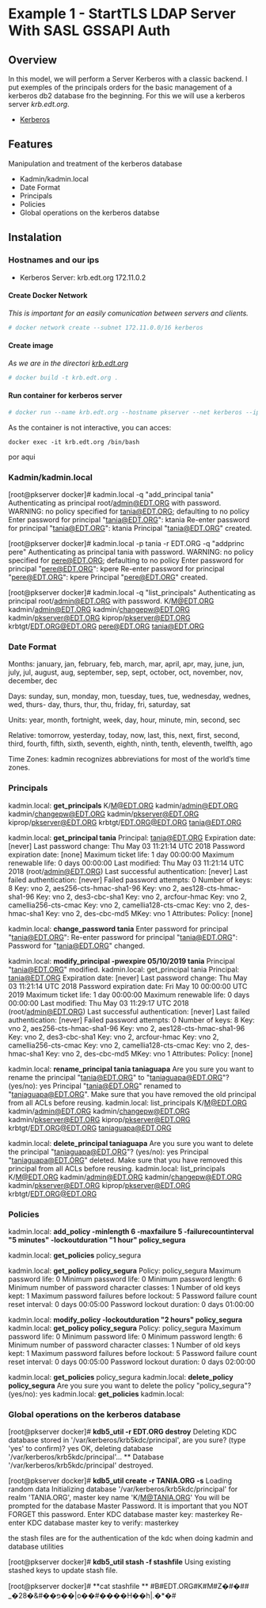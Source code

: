 # Example 1 - StartTLS LDAP Server With SASL GSSAPI Auth

## Overview

In this model, we will perform a Server Kerberos with a classic backend.
I put exemples of the principals orders for the basic management of a kerberos db2 database fro the beginning.
For this we will use a kerberos server _krb.edt.org_.

- [Kerberos](https://hub.docker.com/r/antagme/kerberos/)

## Features

Manipulation and treatment of the kerberos database

- Kadmin/kadmin.local
- Date Format
- Principals
- Policies
- Global operations on the kerberos databse


## Instalation
### Hostnames and our ips

- Kerberos Server: krb.edt.org 172.11.0.2


#### Create Docker Network

_This is important for an easily comunication between servers and clients._

 ```bash
 # docker network create --subnet 172.11.0.0/16 kerberos
 ```
 
#### Create image
_As we are in the directori [krb.edt.org](https://github.com/isx434324/kerberosproject/backendClassic/krb.edt.org)_

 ```bash
 # docker build -t krb.edt.org .
 ```
 
#### Run container for kerberos server
 ```bash
 # docker run --name krb.edt.org --hostname pkserver --net kerberos --ip 172.11.0.2  -d krb.edt.org
 ```
 
As the container is not interactive, you can acces:

    docker exec -it krb.edt.org /bin/bash

 por aqui
### Kadmin/kadmin.local

[root@pkserver docker]# kadmin.local -q "add_principal tania"
Authenticating as principal root/admin@EDT.ORG with password.
WARNING: no policy specified for tania@EDT.ORG; defaulting to no policy
Enter password for principal "tania@EDT.ORG": ktania
Re-enter password for principal "tania@EDT.ORG":  ktania
Principal "tania@EDT.ORG" created.

[root@pkserver docker]# kadmin.local -p tania -r EDT.ORG -q "addprinc pere"
Authenticating as principal tania with password.
WARNING: no policy specified for pere@EDT.ORG; defaulting to no policy
Enter password for principal "pere@EDT.ORG": kpere
Re-enter password for principal "pere@EDT.ORG": kpere 
Principal "pere@EDT.ORG" created.

[root@pkserver docker]# kadmin.local -q "list_principals"
Authenticating as principal root/admin@EDT.ORG with password.
K/M@EDT.ORG
kadmin/admin@EDT.ORG
kadmin/changepw@EDT.ORG
kadmin/pkserver@EDT.ORG
kiprop/pkserver@EDT.ORG
krbtgt/EDT.ORG@EDT.ORG
pere@EDT.ORG
tania@EDT.ORG

### Date Format


Months: january, jan, february, feb, march, mar, april, apr, may, june, jun, july, jul,
august, aug, september, sep, sept, october, oct, november, nov, december, dec

Days: sunday, sun, monday, mon, tuesday, tues, tue, wednesday, wednes, wed, thurs-
day, thurs, thur, thu, friday, fri, saturday, sat

Units: year, month, fortnight, week, day, hour, minute, min, second, sec

Relative: tomorrow, yesterday, today, now, last, this, next, first, second, third, fourth,
fifth, sixth, seventh, eighth, ninth, tenth, eleventh, twelfth, ago

Time Zones: kadmin recognizes abbreviations for most of the world’s time zones.

### Principals

kadmin.local: **get_principals**
K/M@EDT.ORG
kadmin/admin@EDT.ORG
kadmin/changepw@EDT.ORG
kadmin/pkserver@EDT.ORG
kiprop/pkserver@EDT.ORG
krbtgt/EDT.ORG@EDT.ORG
tania@EDT.ORG

kadmin.local:  **get_principal tania**
Principal: tania@EDT.ORG
Expiration date: [never]
Last password change: Thu May 03 11:21:14 UTC 2018
Password expiration date: [none]
Maximum ticket life: 1 day 00:00:00
Maximum renewable life: 0 days 00:00:00
Last modified: Thu May 03 11:21:14 UTC 2018 (root/admin@EDT.ORG)
Last successful authentication: [never]
Last failed authentication: [never]
Failed password attempts: 0
Number of keys: 8
Key: vno 2, aes256-cts-hmac-sha1-96
Key: vno 2, aes128-cts-hmac-sha1-96
Key: vno 2, des3-cbc-sha1
Key: vno 2, arcfour-hmac
Key: vno 2, camellia256-cts-cmac
Key: vno 2, camellia128-cts-cmac
Key: vno 2, des-hmac-sha1
Key: vno 2, des-cbc-md5
MKey: vno 1
Attributes:
Policy: [none]

kadmin.local:  **change_password tania**
Enter password for principal "tania@EDT.ORG": 
Re-enter password for principal "tania@EDT.ORG": 
Password for "tania@EDT.ORG" changed.

kadmin.local:  **modify_principal -pwexpire 05/10/2019 tania**
Principal "tania@EDT.ORG" modified.
kadmin.local:  get_principal tania
Principal: tania@EDT.ORG
Expiration date: [never]
Last password change: Thu May 03 11:21:14 UTC 2018
Password expiration date: Fri May 10 00:00:00 UTC 2019
Maximum ticket life: 1 day 00:00:00
Maximum renewable life: 0 days 00:00:00
Last modified: Thu May 03 11:29:17 UTC 2018 (root/admin@EDT.ORG)
Last successful authentication: [never]
Last failed authentication: [never]
Failed password attempts: 0
Number of keys: 8
Key: vno 2, aes256-cts-hmac-sha1-96
Key: vno 2, aes128-cts-hmac-sha1-96
Key: vno 2, des3-cbc-sha1
Key: vno 2, arcfour-hmac
Key: vno 2, camellia256-cts-cmac
Key: vno 2, camellia128-cts-cmac
Key: vno 2, des-hmac-sha1
Key: vno 2, des-cbc-md5
MKey: vno 1
Attributes:
Policy: [none]

kadmin.local:  **rename_principal tania taniaguapa**
Are you sure you want to rename the principal "tania@EDT.ORG" to "taniaguapa@EDT.ORG"? (yes/no): yes
Principal "tania@EDT.ORG" renamed to "taniaguapa@EDT.ORG".
Make sure that you have removed the old principal from all ACLs before reusing.
kadmin.local:  list_principals
K/M@EDT.ORG
kadmin/admin@EDT.ORG
kadmin/changepw@EDT.ORG
kadmin/pkserver@EDT.ORG
kiprop/pkserver@EDT.ORG
krbtgt/EDT.ORG@EDT.ORG
taniaguapa@EDT.ORG

kadmin.local:  **<span style:="color:red">delete_principal taniaguapa</span>**
Are you sure you want to delete the principal "taniaguapa@EDT.ORG"? (yes/no): yes
Principal "taniaguapa@EDT.ORG" deleted.
Make sure that you have removed this principal from all ACLs before reusing.
kadmin.local:  list_principals
K/M@EDT.ORG
kadmin/admin@EDT.ORG
kadmin/changepw@EDT.ORG
kadmin/pkserver@EDT.ORG
kiprop/pkserver@EDT.ORG
krbtgt/EDT.ORG@EDT.ORG


### Policies
kadmin.local:  **add_policy -minlength 6 -maxfailure 5 -failurecountinterval "5 minutes" -lockoutduration "1 hour" policy_segura**

kadmin.local:  **get_policies**
policy_segura

kadmin.local:  **get_policy policy_segura**
Policy: policy_segura
Maximum password life: 0
Minimum password life: 0
Minimum password length: 6
Minimum number of password character classes: 1
Number of old keys kept: 1
Maximum password failures before lockout: 5
Password failure count reset interval: 0 days 00:05:00
Password lockout duration: 0 days 01:00:00


	
kadmin.local:  **modify_policy -lockoutduration "2 hours" policy_segura**
kadmin.local:  **get_policy policy_segura**
Policy: policy_segura
Maximum password life: 0
Minimum password life: 0
Minimum password length: 6
Minimum number of password character classes: 1
Number of old keys kept: 1
Maximum password failures before lockout: 5
Password failure count reset interval: 0 days 00:05:00
Password lockout duration: 0 days 02:00:00

kadmin.local:  **get_policies**
policy_segura
kadmin.local:  **delete_policy policy_segura**
Are you sure you want to delete the policy "policy_segura"? (yes/no): yes
kadmin.local:  **get_policies**
kadmin.local:

### Global operations on the kerberos database

[root@pkserver docker]# **kdb5_util -r EDT.ORG destroy**
Deleting KDC database stored in '/var/kerberos/krb5kdc/principal', are you sure?
(type 'yes' to confirm)? yes
OK, deleting database '/var/kerberos/krb5kdc/principal'...
** Database '/var/kerberos/krb5kdc/principal' destroyed.

[root@pkserver docker]# **kdb5_util create -r TANIA.ORG -s**
Loading random data
Initializing database '/var/kerberos/krb5kdc/principal' for realm 'TANIA.ORG',
master key name 'K/M@TANIA.ORG'
You will be prompted for the database Master Password.
It is important that you NOT FORGET this password.
Enter KDC database master key: masterkey
Re-enter KDC database master key to verify: masterkey

the stash files are  for the authentication of the kdc when doing kadmin and database utilities

[root@pkserver docker]# **kdb5_util stash -f stashfile**
Using existing stashed keys to update stash file.

[root@pkserver docker]# **cat stashfile **
#B#EDT.ORG#K#M#Z�#�## _�2פ��#&�8��|o��#����H��h|.�*�#
